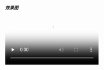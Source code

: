 ##### 效果图
<video id="video" controls="" preload="none" poster="https://github.com/MartinDong/SwipeCard/blob/master/screen/device-2020-01-03-113510.png">
<source id="mp4" src="https://github.com/MartinDong/SwipeCard/blob/master/screen/1578022910269333.mp4" type="video/mp4">
</video>
